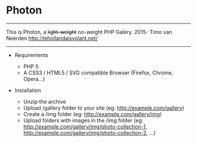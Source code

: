 # Photon 

---

This is Photon, a ~~light-weight~~ no-weight PHP Galery.
2015- Timo van Neerden http://lehollandaisvolant.net/

---

- Requirements
  * PHP 5
  * A CSS3 / HTML5 / SVG compatible Browser (Firefox, Chrome, Opera…)

- Installation
  * Unzip the archive
  * Upload /gallery folder to your site (eg: http://example.com/gallery)
  * Create a /img folder (eg: http://example.com/gallery/img)
  * Upload folders with images in the /img folder (eg: http://example.com/gallery/img/photo-collection-1, http://example.com/gallery/img/photo-collection-2, …)

